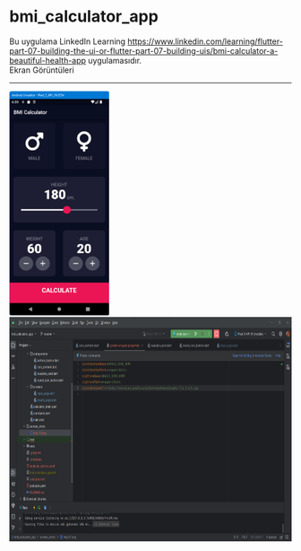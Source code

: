 # bmi_calculator_app

Bu uygulama LinkedIn Learning 
https://www.linkedin.com/learning/flutter-part-07-building-the-ui-or-flutter-part-07-building-uis/bmi-calculator-a-beautiful-health-app 
uygulamasıdır.
<BR>
Ekran Görüntüleri
<HR>
<img src="https://github.com/VedatBiner/flutter-codes/blob/master/bmi_calculator_app/screen_shots/img-01.png" height="400em"/>
<img src="https://github.com/VedatBiner/flutter-codes/blob/master/bmi_calculator_app/screen_shots/img-02.png" height="400em"/>